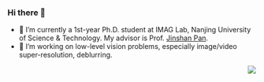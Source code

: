 
### Hi there 👋
- 🏫 I’m currently a 1st-year Ph.D. student at IMAG Lab, Nanjing University of Science & Technology. My advisor is Prof. [Jinshan Pan](https://jspan.github.io/).
- 📔 I’m working on low-level vision problems, especially image/video super-resolution, deblurring.

 <img align="right" src="https://github-readme-stats.vercel.app/api?username=sunny2109&show_icons=true&icon_color=CE1D2D&text_color=718096&bg_color=ffffff&hide_title=true" />
